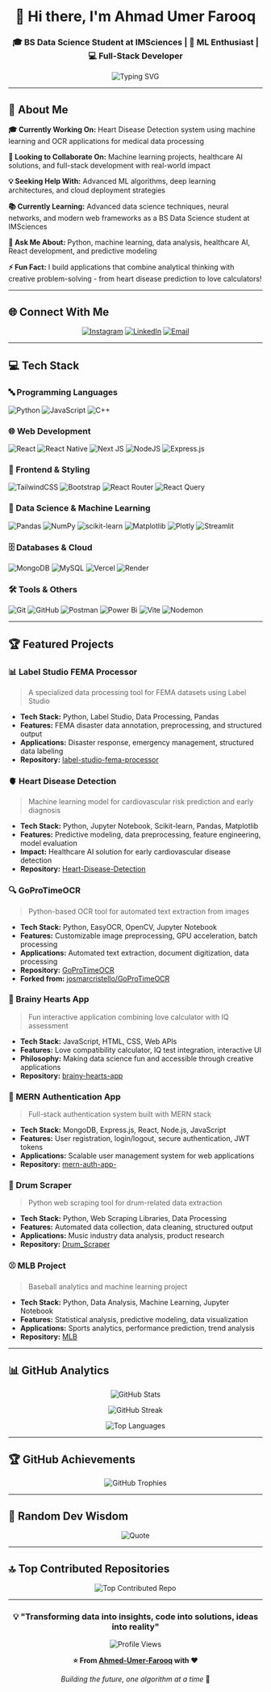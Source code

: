 <div align="center">
  
# 👋 Hi there, I'm Ahmad Umer Farooq

### 🎓 BS Data Science Student at IMSciences | 🤖 ML Enthusiast | 💻 Full-Stack Developer

<img src="https://readme-typing-svg.herokuapp.com?font=Fira+Code&pause=1000&color=36BCF7&center=true&vCenter=true&width=435&lines=Data+Science+Student;Machine+Learning+Engineer;Full-Stack+Developer;Healthcare+AI+Enthusiast" alt="Typing SVG" />

---

</div>

## 🚀 About Me

**🎓 Currently Working On:** Heart Disease Detection system using machine learning and OCR applications for medical data processing

**🤝 Looking to Collaborate On:** Machine learning projects, healthcare AI solutions, and full-stack development with real-world impact

**💡 Seeking Help With:** Advanced ML algorithms, deep learning architectures, and cloud deployment strategies

**📚 Currently Learning:** Advanced data science techniques, neural networks, and modern web frameworks as a BS Data Science student at IMSciences

**💬 Ask Me About:** Python, machine learning, data analysis, healthcare AI, React development, and predictive modeling

**⚡ Fun Fact:** I build applications that combine analytical thinking with creative problem-solving - from heart disease prediction to love calculators!

---

## 🌐 Connect With Me

<div align="center">
  
[![Instagram](https://img.shields.io/badge/Instagram-%23E4405F.svg?style=for-the-badge&logo=Instagram&logoColor=white)](https://instagram.com/ahmaad__umar) 
[![LinkedIn](https://img.shields.io/badge/LinkedIn-%230077B5.svg?style=for-the-badge&logo=linkedin&logoColor=white)](https://linkedin.com/in/umer-farooq-497522309) 
[![Email](https://img.shields.io/badge/Email-D14836?style=for-the-badge&logo=gmail&logoColor=white)](mailto:btumer83@gmail.com)

</div>

---

## 💻 Tech Stack

### 🔤 Programming Languages
![Python](https://img.shields.io/badge/python-3670A0?style=for-the-badge&logo=python&logoColor=ffdd54) ![JavaScript](https://img.shields.io/badge/javascript-%23323330.svg?style=for-the-badge&logo=javascript&logoColor=%23F7DF1E) ![C++](https://img.shields.io/badge/c++-%2300599C.svg?style=for-the-badge&logo=c%2B%2B&logoColor=white)

### 🌐 Web Development
![React](https://img.shields.io/badge/react-%2320232a.svg?style=for-the-badge&logo=react&logoColor=%2361DAFB) ![React Native](https://img.shields.io/badge/react_native-%2320232a.svg?style=for-the-badge&logo=react&logoColor=%2361DAFB) ![Next JS](https://img.shields.io/badge/Next-black?style=for-the-badge&logo=next.js&logoColor=white) ![NodeJS](https://img.shields.io/badge/node.js-6DA55F?style=for-the-badge&logo=node.js&logoColor=white) ![Express.js](https://img.shields.io/badge/express.js-%23404d59.svg?style=for-the-badge&logo=express&logoColor=%2361DAFB)

### 🎨 Frontend & Styling
![TailwindCSS](https://img.shields.io/badge/tailwindcss-%2338B2AC.svg?style=for-the-badge&logo=tailwind-css&logoColor=white) ![Bootstrap](https://img.shields.io/badge/bootstrap-%238511FA.svg?style=for-the-badge&logo=bootstrap&logoColor=white) ![React Router](https://img.shields.io/badge/React_Router-CA4245?style=for-the-badge&logo=react-router&logoColor=white) ![React Query](https://img.shields.io/badge/-React%20Query-FF4154?style=for-the-badge&logo=react%20query&logoColor=white)

### 🤖 Data Science & Machine Learning
![Pandas](https://img.shields.io/badge/pandas-%23150458.svg?style=for-the-badge&logo=pandas&logoColor=white) ![NumPy](https://img.shields.io/badge/numpy-%23013243.svg?style=for-the-badge&logo=numpy&logoColor=white) ![scikit-learn](https://img.shields.io/badge/scikit--learn-%23F7931E.svg?style=for-the-badge&logo=scikit-learn&logoColor=white) ![Matplotlib](https://img.shields.io/badge/Matplotlib-%23ffffff.svg?style=for-the-badge&logo=Matplotlib&logoColor=black) ![Plotly](https://img.shields.io/badge/Plotly-%233F4F75.svg?style=for-the-badge&logo=plotly&logoColor=white) ![Streamlit](https://img.shields.io/badge/Streamlit-%23FE4B4B.svg?style=for-the-badge&logo=streamlit&logoColor=white)

### 🗄️ Databases & Cloud
![MongoDB](https://img.shields.io/badge/MongoDB-%234ea94b.svg?style=for-the-badge&logo=mongodb&logoColor=white) ![MySQL](https://img.shields.io/badge/mysql-4479A1.svg?style=for-the-badge&logo=mysql&logoColor=white) ![Vercel](https://img.shields.io/badge/vercel-%23000000.svg?style=for-the-badge&logo=vercel&logoColor=white) ![Render](https://img.shields.io/badge/Render-%46E3B7.svg?style=for-the-badge&logo=render&logoColor=white)

### 🛠️ Tools & Others
![Git](https://img.shields.io/badge/git-%23F05033.svg?style=for-the-badge&logo=git&logoColor=white) ![GitHub](https://img.shields.io/badge/github-%23121011.svg?style=for-the-badge&logo=github&logoColor=white) ![Postman](https://img.shields.io/badge/Postman-FF6C37?style=for-the-badge&logo=postman&logoColor=white) ![Power Bi](https://img.shields.io/badge/power_bi-F2C811?style=for-the-badge&logo=powerbi&logoColor=black) ![Vite](https://img.shields.io/badge/vite-%23646CFF.svg?style=for-the-badge&logo=vite&logoColor=white) ![Nodemon](https://img.shields.io/badge/NODEMON-%23323330.svg?style=for-the-badge&logo=nodemon&logoColor=%BBDEAD)

---

## 🏆 Featured Projects

### 📊 Label Studio FEMA Processor
> A specialized data processing tool for FEMA datasets using Label Studio  
- **Tech Stack:** Python, Label Studio, Data Processing, Pandas  
- **Features:** FEMA disaster data annotation, preprocessing, and structured output  
- **Applications:** Disaster response, emergency management, structured data labeling  
- **Repository:** [label-studio-fema-processor](https://github.com/Ahmed-Umer-Farooq/label-studio-fema-processor)

### 🫀 Heart Disease Detection
> Machine learning model for cardiovascular risk prediction and early diagnosis  
- **Tech Stack:** Python, Jupyter Notebook, Scikit-learn, Pandas, Matplotlib  
- **Features:** Predictive modeling, data preprocessing, feature engineering, model evaluation  
- **Impact:** Healthcare AI solution for early cardiovascular disease detection  
- **Repository:** [Heart-Disease-Detection](https://github.com/Ahmed-Umer-Farooq/Heart-Disease-Detection)

### 🔍 GoProTimeOCR
> Python-based OCR tool for automated text extraction from images  
- **Tech Stack:** Python, EasyOCR, OpenCV, Jupyter Notebook  
- **Features:** Customizable image preprocessing, GPU acceleration, batch processing  
- **Applications:** Automated text extraction, document digitization, data processing  
- **Repository:** [GoProTimeOCR](https://github.com/Ahmed-Umer-Farooq/GoProTimeOCR)  
- **Forked from:** [josmarcristello/GoProTimeOCR](https://github.com/josmarcristello/GoProTimeOCR)

### 💝 Brainy Hearts App
> Fun interactive application combining love calculator with IQ assessment  
- **Tech Stack:** JavaScript, HTML, CSS, Web APIs  
- **Features:** Love compatibility calculator, IQ test integration, interactive UI  
- **Philosophy:** Making data science fun and accessible through creative applications  
- **Repository:** [brainy-hearts-app](https://github.com/Ahmed-Umer-Farooq/brainy-hearts-app)

### 🔐 MERN Authentication App
> Full-stack authentication system built with MERN stack  
- **Tech Stack:** MongoDB, Express.js, React, Node.js, JavaScript  
- **Features:** User registration, login/logout, secure authentication, JWT tokens  
- **Applications:** Scalable user management system for web applications  
- **Repository:** [mern-auth-app-](https://github.com/Ahmed-Umer-Farooq/mern-auth-app-)

### 🥁 Drum Scraper
> Python web scraping tool for drum-related data extraction  
- **Tech Stack:** Python, Web Scraping Libraries, Data Processing  
- **Features:** Automated data collection, data cleaning, structured output  
- **Applications:** Music industry data analysis, product research  
- **Repository:** [Drum_Scraper](https://github.com/Ahmed-Umer-Farooq/Drum_Scraper)

### ⚾ MLB Project
> Baseball analytics and machine learning project  
- **Tech Stack:** Python, Data Analysis, Machine Learning, Jupyter Notebook  
- **Features:** Statistical analysis, predictive modeling, data visualization  
- **Applications:** Sports analytics, performance prediction, trend analysis  
- **Repository:** [MLB](https://github.com/Ahmed-Umer-Farooq/MLB)

---

## 📊 GitHub Analytics

<div align="center">

![GitHub Stats](https://github-readme-stats.vercel.app/api?username=Ahmed-Umer-Farooq&theme=tokyonight&hide_border=true&include_all_commits=true&count_private=true)

![GitHub Streak](https://nirzak-streak-stats.vercel.app/?user=Ahmed-Umer-Farooq&theme=tokyonight&hide_border=true)

![Top Languages](https://github-readme-stats.vercel.app/api/top-langs/?username=Ahmed-Umer-Farooq&theme=tokyonight&hide_border=true&include_all_commits=true&count_private=true&layout=compact)

</div>

---

## 🏆 GitHub Achievements

<div align="center">

![GitHub Trophies](https://github-profile-trophy.vercel.app/?username=Ahmed-Umer-Farooq&theme=tokyonight&no-frame=true&no-bg=false&margin-w=4&row=2)

</div>

---

## 💭 Random Dev Wisdom

<div align="center">

![Quote](https://quotes-github-readme.vercel.app/api?type=horizontal&theme=tokyonight)

</div>

---

## 🔝 Top Contributed Repositories

<div align="center">

![Top Contributed Repo](https://github-contributor-stats.vercel.app/api?username=Ahmed-Umer-Farooq&limit=5&theme=tokyonight&combine_all_yearly_contributions=true)

</div>

---

<div align="center">

### 💡 "Transforming data into insights, code into solutions, ideas into reality"

![Profile Views](https://visitcount.itsvg.in/api?id=Ahmed-Umer-Farooq&icon=2&color=6)

**⭐ From [Ahmed-Umer-Farooq](https://github.com/Ahmed-Umer-Farooq) with ❤️**

*Building the future, one algorithm at a time* 🚀

</div>
